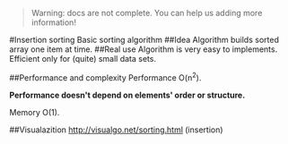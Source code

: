 > Warning: docs are not complete. You can help us adding more information!


#Insertion sorting
Basic sorting algorithm
##Idea
Algorithm builds sorted array one item at time.
##Real use
Algorithm is very easy to implements. Efficient only for (quite) small data sets.

##Performance and complexity
Performance O(n<sup>2</sup>).

**Performance doesn't depend on elements' order or structure.**

Memory O(1).

##Visualazition
http://visualgo.net/sorting.html (insertion)
